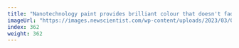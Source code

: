 ```yaml
---
title: "Nanotechnology paint provides brilliant colour that doesn't fade"
imageUrl: "https://images.newscientist.com/wp-content/uploads/2023/03/08152419/SEI_147407062.jpg?width=600"
index: 362
weight: 362
---
```


